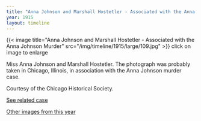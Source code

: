 ```yaml
---
title: "Anna Johnson and Marshall Hostetler - Associated with the Anna Johnson Murder"
year: 1915
layout: timeline
---
```


{{< image title="Anna Johnson and Marshall Hostetler - Associated with the Anna Johnson Murder" src="/img/timeline/1915/large/109.jpg" >}}
click on image to enlarge

Miss Anna Johnson and Marshall Hostetler. The photograph was probably taken in Chicago, Illinois, in association with the Anna Johnson murder case. 

Courtesy of the Chicago Historical Society. 

[See related case](/database/3915/)  

[Other images from this year](/historical/timeline/1915)